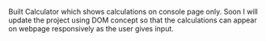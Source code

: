 Built Calculator which shows calculations on console page only. 
Soon I will update the project using DOM concept so that the calculations can appear on webpage responsively as the user gives input.
